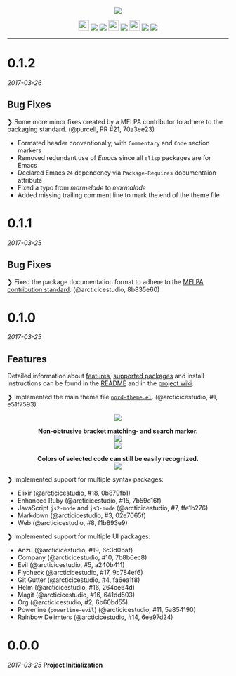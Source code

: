 <p align="center"><img src="https://cdn.rawgit.com/arcticicestudio/nord-emacs/develop/assets/nord-emacs-banner.svg"/></p>

<p align="center"><img src="https://assets-cdn.github.com/favicon.ico" width=24 height=24/> <a href="https://github.com/arcticicestudio/nord-emacs/releases/latest"><img src="https://img.shields.io/github/release/arcticicestudio/nord-emacs.svg"/></a> <a href="https://github.com/arcticicestudio/nord/releases/tag/v0.2.0"><img src="https://img.shields.io/badge/Nord-v0.2.0-88C0D0.svg"/></a> <img src="https://www.gnu.org/software/emacs/images/emacs.png" width=24 height=24/> <a href="https://www.gnu.org/software/emacs/#Releases"><img src="https://img.shields.io/badge/Emacs-24+-B48EAD.svg"/></a> <img src="https://melpa.org/favicon.ico" width=24 height=24/> <a href="https://stable.melpa.org/#/nord-theme"><img src="https://stable.melpa.org/packages/nord-theme-badge.svg"/></a> <a href="https://melpa.org/#/nord-theme"><img src="https://melpa.org/packages/nord-theme-badge.svg"/></a></p>

---

# 0.1.2
*2017-03-26*
## Bug Fixes
❯ Some more minor fixes created by a MELPA contributor to adhere to the packaging standard. (@purcell, PR #21, 70a3ee23)
  - Formated header conventionally, with `Commentary` and `Code` section markers
  - Removed redundant use of *Emacs* since all `elisp` packages are for Emacs
  - Declared Emacs `24` dependency via `Package-Requires` documentaion attribute
  - Fixed a typo from *marmelade* to *marmalade*
  - Added missing trailing comment line to mark the end of the theme file

# 0.1.1
*2017-03-25*
## Bug Fixes
❯ Fixed the package documentation format to adhere to the [MELPA contribution standard](https://github.com/melpa/melpa/blob/master/CONTRIBUTING.md). (@arcticicestudio, 8b835e60)

# 0.1.0
*2017-03-25*
## Features
Detailed information about [features](https://github.com/arcticicestudio/nord-emacs/blob/develop/README.md#features), [supported packages](https://github.com/arcticicestudio/nord-emacs/blob/develop/README.md#package-support) and install instructions can be found in the [README](https://github.com/arcticicestudio/nord-emacs/blob/develop/README.md#installation) and in the [project wiki](https://github.com/arcticicestudio/nord-emacs/wiki).

❯ Implemented the main theme file [`nord-theme.el`](https://github.com/arcticicestudio/nord-emacs/blob/develop/nord-theme.el). (@arcticicestudio, #1, e51f7593)

<p align="center"><img src="https://raw.githubusercontent.com/arcticicestudio/nord-emacs/develop/assets/scrot-package-syntax-jdee.png"/></p>

<p align="center"><strong>Non-obtrusive bracket matching- and search marker.</strong><br><img src="https://raw.githubusercontent.com/arcticicestudio/nord-emacs/develop/assets/scrot-feature-bracket-matching.png"/><br><img src="https://raw.githubusercontent.com/arcticicestudio/nord-emacs/develop/assets/scrot-feature-search.gif"/></p>

<p align="center"><strong>Colors of selected code can still be easily recognized.</strong><br><img src="https://raw.githubusercontent.com/arcticicestudio/nord-emacs/develop/assets/scrcast-feature-selection.gif"/></p>

❯ Implemented support for multiple syntax packages:
  - Elixir (@arcticicestudio, #18, 0b879fb1)
  - Enhanced Ruby (@arcticicestudio, #15, 7b59c16f)
  - JavaScript `js2-mode` and `js3-mode` (@arcticicestudio, #7, ffe1b276)
  - Markdown (@arcticicestudio, #3, 02e7065f)
  - Web (@arcticicestudio, #8, f1b893e9)

❯ Implemented support for multiple UI packages:
  - Anzu (@arcticicestudio, #19, 6c3d0baf)
  - Company (@arcticicestudio, #10, 7b8b6ec8)
  - Evil (@arcticicestudio, #5, a240b411)
  - Flycheck (@arcticicestudio, #17, 9c784ef6)
  - Git Gutter (@arcticicestudio, #4, fa6ea1f8)
  - Helm (@arcticicestudio, #16, 264ce64d)
  - Magit (@arcticicestudio, #16, 641dd503)
  - Org (@arcticicestudio, #2, 6b60bd55)
  - Powerline (`powerline-evil`) (@arcticicestudio, #11, 5a854190)
  - Rainbow Delimters (@arcticicestudio, #14, 6ee97d24)

# 0.0.0
*2017-03-25*
**Project Initialization**
